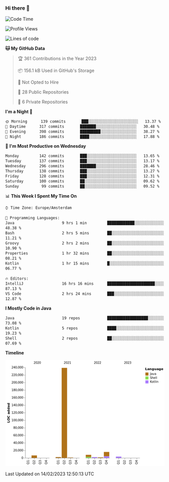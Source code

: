 ### Hi there 👋


<!--START_SECTION:waka-->
![Code Time](http://img.shields.io/badge/Code%20Time-3%2C009%20hrs%2057%20mins-blue)

![Profile Views](http://img.shields.io/badge/Profile%20Views-0-blue)

![Lines of code](https://img.shields.io/badge/From%20Hello%20World%20I%27ve%20Written-279%20Thousand%20lines%20of%20code-blue)

**🐱 My GitHub Data** 

> 🏆 361 Contributions in the Year 2023
 > 
> 📦 156.1 kB Used in GitHub's Storage 
 > 
> 🚫 Not Opted to Hire
 > 
> 📜 28 Public Repositories 
 > 
> 🔑 6 Private Repositories  
 > 
**I'm a Night 🦉** 

```text
🌞 Morning      139 commits       ███░░░░░░░░░░░░░░░░░░░░░░   13.37 % 
🌆 Daytime      317 commits       ███████░░░░░░░░░░░░░░░░░░   30.48 % 
🌃 Evening      398 commits       █████████░░░░░░░░░░░░░░░░   38.27 % 
🌙 Night        186 commits       ████░░░░░░░░░░░░░░░░░░░░░   17.88 % 

```
📅 **I'm Most Productive on Wednesday** 

```text
Monday         142 commits       ███░░░░░░░░░░░░░░░░░░░░░░   13.65 % 
Tuesday        137 commits       ███░░░░░░░░░░░░░░░░░░░░░░   13.17 % 
Wednesday      296 commits       ███████░░░░░░░░░░░░░░░░░░   28.46 % 
Thursday       138 commits       ███░░░░░░░░░░░░░░░░░░░░░░   13.27 % 
Friday         128 commits       ███░░░░░░░░░░░░░░░░░░░░░░   12.31 % 
Saturday       100 commits       ██░░░░░░░░░░░░░░░░░░░░░░░   09.62 % 
Sunday          99 commits       ██░░░░░░░░░░░░░░░░░░░░░░░   09.52 % 

```


📊 **This Week I Spent My Time On** 

```text
⌚︎ Time Zone: Europe/Amsterdam

💬 Programming Languages: 
Java                     9 hrs 1 min         ████████████░░░░░░░░░░░░░   48.38 % 
Bash                     2 hrs 5 mins        ██░░░░░░░░░░░░░░░░░░░░░░░   11.21 % 
Groovy                   2 hrs 2 mins        ██░░░░░░░░░░░░░░░░░░░░░░░   10.90 % 
Properties               1 hr 32 mins        ██░░░░░░░░░░░░░░░░░░░░░░░   08.21 % 
Kotlin                   1 hr 15 mins        █░░░░░░░░░░░░░░░░░░░░░░░░   06.77 % 

🔥 Editors: 
IntelliJ                 16 hrs 16 mins      █████████████████████░░░░   87.13 % 
VS Code                  2 hrs 24 mins       ███░░░░░░░░░░░░░░░░░░░░░░   12.87 % 

```

**I Mostly Code in Java** 

```text
Java                     19 repos            ██████████████████░░░░░░░   73.08 % 
Kotlin                   5 repos             ████░░░░░░░░░░░░░░░░░░░░░   19.23 % 
Shell                    2 repos             ██░░░░░░░░░░░░░░░░░░░░░░░   07.69 % 

```


**Timeline**

![Chart not found](https://raw.githubusercontent.com/powercasgamer/powercasgamer/master/charts/bar_graph.png) 


 Last Updated on 14/02/2023 12:50:13 UTC
<!--END_SECTION:waka-->
